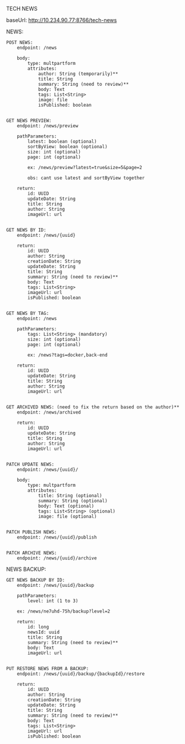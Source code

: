 TECH NEWS

baseUrl: http://10.234.90.77:8766/tech-news

NEWS:

    POST NEWS:
        endpoint: /news

        body: 
            type: multpartform
            attributes:
                author: String (temporarily)**
                title: String
                summary: String (need to review)**
                body: Text
                tags: List<String>
                image: file
                isPublished: boolean


    GET NEWS PREVIEW:
        endpoint: /news/preview

        pathParameters: 
            latest: boolean (optional)
            sortByView: boolean (optional)
            size: int (optional)
            page: int (optional)

            ex: /news/preview?latest=true&size=5&page=2
            
            obs: cant use latest and sortByView together
        
        return:
            id: UUID
            updateDate: String
            title: String
            author: String 
            imageUrl: url


    GET NEWS BY ID:     
        endpoint: /news/{uuid}

        return:
            id: UUID
            author: String 
            creationDate: String
            updateDate: String
            title: String
            summary: String (need to review)**
            body: Text
            tags: List<String>
            imageUrl: url
            isPublished: boolean


    GET NEWS BY TAG:    
        endpoint: /news

        pathParameters:
            tags: List<String> (mandatory)
            size: int (optional)
            page: int (optional)

            ex: /news?tags=docker,back-end

        return: 
            id: UUID
            updateDate: String
            title: String
            author: String 
            imageUrl: url


    GET ARCHIVED NEWS: (need to fix the return based on the author)**
        endpoint: /news/archived 

        return: 
            id: UUID
            updateDate: String
            title: String
            author: String 
            imageUrl: url


    PATCH UPDATE NEWS:  
        endpoint: /news/{uuid}/

        body:
            type: multpartform
            attributes:
                title: String (optional)
                summary: String (optional)
                body: Text (optional)
                tags: List<String> (optional)
                image: file (optional) 


    PATCH PUBLISH NEWS:
        endpoint: /news/{uuid}/publish


    PATCH ARCHIVE NEWS: 
        endpoint: /news/{uuid}/archive


NEWS BACKUP:

    GET NEWS BACKUP BY ID:
        endpoint: /news/{uuid}/backup

        pathParameters: 
            level: int (1 to 3)
        
        ex: /news/ne7uhd-75h/backup?level=2

        return: 
            id: long
            newsId: uuid
            title: String
            summary: String (need to review)**
            body: Text
            imageUrl: url

            
    PUT RESTORE NEWS FROM A BACKUP:
        endpoint: /news/{uuid}/backup/{backupId}/restore

        return:
            id: UUID
            author: String 
            creationDate: String
            updateDate: String
            title: String
            summary: String (need to review)**
            body: Text
            tags: List<String>
            imageUrl: url
            isPublished: boolean